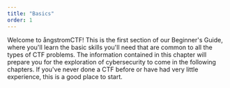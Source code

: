 ```yaml
---
title: "Basics"
order: 1
---
```


Welcome to &aring;ngstromCTF! This is the first section of our Beginner's Guide, where you'll learn the basic skills you'll need that are common to all the types of CTF problems. The information contained in this chapter will prepare you for the exploration of cybersecurity to come in the following chapters. If you've never done a CTF before or have had very little experience, this is a good place to start.
